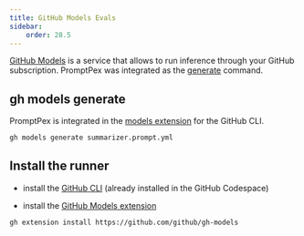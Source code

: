 ```yaml
---
title: GitHub Models Evals
sidebar:
    order: 28.5
---
```


[GitHub Models](https://github.com/marketplace/models) is a service that allows to run inference through your GitHub
subscription. PromptPex was integrated as the [generate](https://github.com/github/gh-models/tree/main/cmd/generate) command.

## gh models generate

PromptPex is integrated in the [models extension](https://github.com/github/gh-models) for the GitHub CLI.

```sh
gh models generate summarizer.prompt.yml
```

## Install the runner

- install the [GitHub CLI](https://cli.github.com/) (already installed in the GitHub Codespace)

- install the [GitHub Models extension](https://github.com/github/gh-models)

```bash wrap
gh extension install https://github.com/github/gh-models
```
